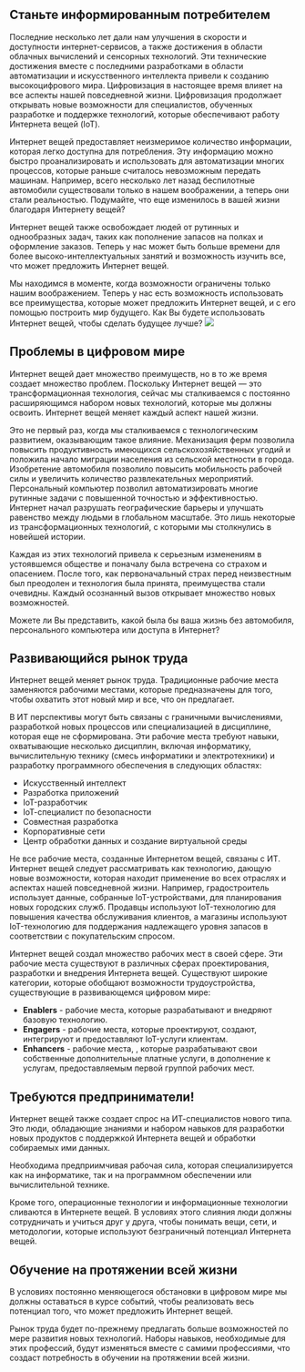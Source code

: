 <!-- 6.1.1 -->
## Станьте информированным потребителем

Последние несколько лет дали нам улучшения в скорости и доступности интернет-сервисов, а также достижения в области облачных вычислений и сенсорных технологий. Эти технические достижения вместе с последними разработками в области автоматизации и искусственного интеллекта привели к созданию высокоцифрового мира. Цифровизация в настоящее время влияет на все аспекты нашей повседневной жизни. Цифровизация продолжает открывать новые возможности для специалистов, обученных разработке и поддержке технологий, которые обеспечивают работу Интернета вещей (IoT).

Интернет вещей предоставляет неизмеримое количество информации, которая легко доступна для потребления. Эту информацию можно быстро проанализировать и использовать для автоматизации многих процессов, которые раньше считалось невозможным передать машинам. Например, всего несколько лет назад беспилотные автомобили существовали только в нашем воображении, а теперь они стали реальностью. Подумайте, что еще изменилось в вашей жизни благодаря Интернету вещей?

Интернет вещей также освобождает людей от рутинных и однообразных задач, таких как пополнение запасов на полках и оформление заказов. Теперь у нас может быть больше времени для более высоко-интеллектуальных занятий и возможность изучить все, что может предложить Интернет вещей.

Мы находимся в моменте, когда возможности ограничены только нашим воображением. Теперь у нас есть возможность использовать все преимущества, которые может предложить Интернет вещей, и с его помощью построить мир будущего. Как Вы будете использовать Интернет вещей, чтобы сделать будущее лучше?
![](./assets/6.1.1.jpg)

<!-- 6.1.2 -->
## Проблемы в цифровом мире
Интернет вещей дает множество преимуществ, но в то же время создает множество проблем. Поскольку Интернет вещей — это трансформационная технология, сейчас мы сталкиваемся с постоянно расширяющимся набором новых технологий, которые мы должны освоить. Интернет вещей меняет каждый аспект нашей жизни.

Это не первый раз, когда мы сталкиваемся с технологическим развитием, оказывающим такое влияние. Механизация ферм позволила повысить продуктивность имеющихся сельскохозяйственных угодий и положила начало миграции населения из сельской местности в города. Изобретение автомобиля позволило повысить мобильность рабочей силы и увеличить количество развлекательных мероприятий. Персональный компьютер позволил автоматизировать многие рутинные задачи с повышенной точностью и эффективностью. Интернет начал разрушать географические барьеры и улучшать равенство между людьми в глобальном масштабе. Это лишь некоторые из трансформационных технологий, с которыми мы столкнулись в новейшей истории.

Каждая из этих технологий привела к серьезным изменениям в устоявшемся обществе и поначалу была встречена со страхом и опасением. После того, как первоначальный страх перед неизвестным был преодолен и технология была принята, преимущества стали очевидны. Каждый осознанный вызов открывает множество новых возможностей.

Можете ли Вы представить, какой была бы ваша жизнь без автомобиля, персонального компьютера или доступа в Интернет?

<!-- 6.1.3 -->
## Развивающийся рынок труда

Интернет вещей меняет рынок труда. Традиционные рабочие места заменяются рабочими местами, которые предназначены для того, чтобы охватить этот новый мир и все, что он предлагает.

В ИТ перспективы могут быть связаны с граничными вычислениями, разработкой новых процессов или специализацией в дисциплине, которая еще не сформирована. Эти рабочие места требуют навыки, охватывающие несколько дисциплин, включая информатику, вычислительную технику (смесь информатики и электротехники) и разработку программного обеспечения в следующих областях:

* Искусственный интеллект
* Разработка приложений
* IoT-разработчик
* IoT-cпециалист по безопасности
* Cовместная разработка
* Корпоративные сети
* Центр обработки данных и создание виртуальной среды

Не все рабочие места, созданные Интернетом вещей, связаны с ИТ. Интернет вещей следует рассматривать как технологию, дающую новые возможности, которая находит применение во всех отраслях и аспектах нашей повседневной жизни. Например, градостроитель использует данные, собранные IoT-устройствами, для планирования новых городских служб. Продавцы используют IoT-технологию для повышения качества обслуживания клиентов, а магазины используют IoT-технологию для поддержания надлежащего уровня запасов в соответствии с покупательским спросом.

Интернет вещей создал множество рабочих мест в своей сфере. Эти рабочие места существуют в различных сферах проектирования, разработки и внедрения Интернета вещей. Существуют широкие категории, которые обобщают возможности трудоустройства, существующие в развивающемся цифровом мире:

* **Enablers** - рабочие места, которые разрабатывают и внедряют базовую технологию.
* **Engagers** - рабочие места, которые проектируют, создают, интегрируют и предоставляют IoT-услуги клиентам.
* **Enhancers** - рабочие места, , которые разрабатывают свои собственные дополнительные платные услуги, в дополнение к услугам, предоставляемым первой группой рабочих мест.

<!-- 6.1.4 -->
## Требуются предприниматели!

Интернет вещей также создает спрос на ИТ-специалистов нового типа. Это люди, обладающие знаниями и набором навыков для разработки новых продуктов с поддержкой Интернета вещей и обработки собираемых ими данных.

Необходима предприимчивая рабочая сила, которая специализируется как на информатике, так и на программном обеспечении или вычислительной технике.

Кроме того, операционные технологии и информационные технологии сливаются в Интернете вещей. В условиях этого слияния люди должны сотрудничать и учиться друг у друга, чтобы понимать вещи, сети, и методологии, которые используют безграничный потенциал Интернета вещей.

<!-- 6.1.5 -->
## Обучение на протяжении всей жизни

В условиях постоянно меняющегося обстановки в цифровом мире мы должны оставаться в курсе событий, чтобы реализовать весь потенциал того, что может предложить Интернет вещей.

Рынок труда будет по-прежнему предлагать больше возможностей по мере развития новых технологий. Наборы навыков, необходимые для этих профессий, будут изменяться вместе с самими профессиями, что создаст потребность в обучении на протяжении всей жизни.
